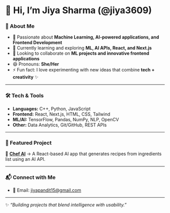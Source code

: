 # 👋 Hi, I’m Jiya Sharma (@jiya3609)

### 🚀 About Me  
- 👀 Passionate about **Machine Learning, AI-powered applications, and Frontend Development**  
- 🌱 Currently learning and exploring **ML, AI APIs, React, and Next.js**  
- 💞️ Looking to collaborate on **ML projects and innovative frontend applications**  
- 😄 Pronouns: **She/Her**  
- ⚡ Fun fact: I love experimenting with new ideas that combine **tech + creativity** ✨  

---

### 🛠️ Tech & Tools  
- **Languages:** C++, Python, JavaScript  
- **Frontend:** React, Next.js, HTML, CSS, Tailwind  
- **ML/AI:** TensorFlow, Pandas, NumPy, NLP, OpenCV  
- **Other:** Data Analytics, Git/GitHub, REST APIs  

---

### 🌟 Featured Project  
🍳 **[Chef AI](#)** → A React-based AI app that generates recipes from ingredients list using an AI API.  

---

### 📬 Connect with Me  
- 📧 Email: jiyapandit15@gmail.com 
  <!---💼 [LinkedIn](#) | 🐦 [Twitter](#) | 🌐 [Portfolio](#) *(replace `#` with your actual links)*  --->

---

✨ *“Building projects that blend intelligence with usability.”*  

<!---
jiya3609/jiya3609 is a ✨ special ✨ repository because its `README.md` (this file) appears on your GitHub profile.
You can click the Preview link to take a look at your changes.
--->
